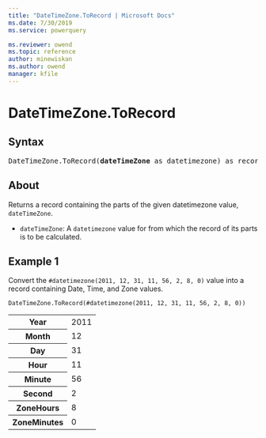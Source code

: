 ```yaml
---
title: "DateTimeZone.ToRecord | Microsoft Docs"
ms.date: 7/30/2019
ms.service: powerquery

ms.reviewer: owend
ms.topic: reference
author: minewiskan
ms.author: owend
manager: kfile
---
```

# DateTimeZone.ToRecord

## Syntax

<pre>
DateTimeZone.ToRecord(<b>dateTimeZone</b> as datetimezone) as record
</pre> 
  
## About  
Returns a record containing the parts of the given datetimezone value, `dateTimeZone`. <ul> <li><code>dateTimeZone</code>: A <code>datetimezone</code> value for from which the record of its parts is to be calculated.</li> </ul>

## Example 1
Convert the `#datetimezone(2011, 12, 31, 11, 56, 2, 8, 0)` value into a record containing Date, Time, and Zone values.

```powerquery-m
DateTimeZone.ToRecord(#datetimezone(2011, 12, 31, 11, 56, 2, 8, 0))
```

<table> <tr> <th>Year</th> <td>2011</td> </tr> <tr> <th>Month</th> <td>12</td> </tr> <tr> <th>Day</th> <td>31</td> </tr> <tr> <th>Hour</th> <td>11</td> </tr> <tr> <th>Minute</th> <td>56</td> </tr> <tr> <th>Second</th> <td>2</td> </tr> <tr> <th>ZoneHours</th> <td>8</td> </tr> <tr> <th>ZoneMinutes</th> <td>0</td> </tr> </table>
